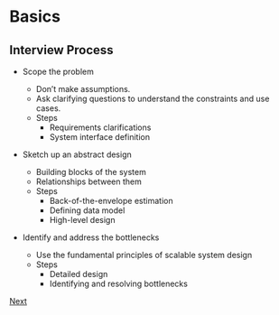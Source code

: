 # Basics

## Interview Process

* Scope the problem
    * Don’t make assumptions.
    * Ask clarifying questions to understand the constraints and use cases.
    * Steps
        * Requirements clarifications
        * System interface definition

* Sketch up an abstract design
    * Building blocks of the system
    * Relationships between them
    * Steps
        * Back-of-the-envelope estimation
        * Defining data model
        * High-level design

* Identify and address the bottlenecks
    * Use the fundamental principles of scalable system design
    * Steps
        * Detailed design
        * Identifying and resolving bottlenecks
        
[Next](../URL%20Shortening/README.md)